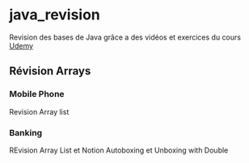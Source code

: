 # java_revision
Revision des bases de Java grâce a des vidéos et exercices du cours [Udemy](https://www.udemy.com/course/java-the-complete-java-developer-course/)

## Révision Arrays
### Mobile Phone
Revision Array list
### Banking
REvision Array List et Notion Autoboxing et Unboxing with Double